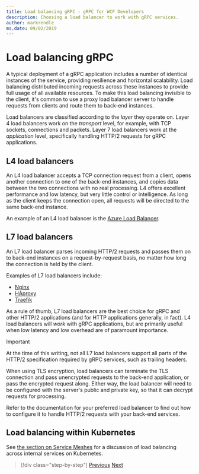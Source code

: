 ```yaml
---
title: Load balancing gRPC - gRPC for WCF Developers
description: Choosing a load balancer to work with gRPC services.
author: markrendle
ms.date: 09/02/2019
---
```


# Load balancing gRPC

A typical deployment of a gRPC application includes a number of identical instances of the service, providing resilience and horizontal scalability. Load balancing distributed incoming requests across these instances to provide full usage of all available resources. To make this load balancing invisible to the client, it's common to use a proxy load balancer server to handle requests from clients and route them to back-end instances.

Load balancers are classified according to the *layer* they operate on. Layer 4 load balancers work on the *transport* level, for example, with TCP sockets, connections and packets. Layer 7 load balancers work at the *application* level, specifically handling HTTP/2 requests for gRPC applications.

## L4 load balancers

An L4 load balancer accepts a TCP connection request from a client, opens another connection to one of the back-end instances, and copies data between the two connections with no real processing. L4 offers excellent performance and low latency, but very little control or intelligence. As long as the client keeps the connection open, all requests will be directed to the same back-end instance.

An example of an L4 load balancer is the [Azure Load Balancer](https://azure.microsoft.com/services/load-balancer/).

## L7 load balancers

An L7 load balancer parses incoming HTTP/2 requests and passes them on to back-end instances on a request-by-request basis, no matter how long the connection is held by the client.

Examples of L7 load balancers include:

- [Nginx](https://www.nginx.com/)
- [HAproxy](https://www.haproxy.com/)
- [Traefik](https://traefik.io/)

As a rule of thumb, L7 load balancers are the best choice for gRPC and other HTTP/2 applications (and for HTTP applications generally, in fact). L4 load balancers will *work* with gRPC applications, but are primarily useful when low latency and low overhead are of paramount importance.

> [!IMPORTANT]
> At the time of this writing, not all L7 load balancers support all parts of the HTTP/2 specification required by gRPC services, such as trailing headers.

When using TLS encryption, load balancers can terminate the TLS connection and pass unencrypted requests to the back-end application, or pass the encrypted request along. Either way, the load balancer will need to be configured with the server's public and private key, so that it can decrypt requests for processing.

Refer to the documentation for your preferred load balancer to find out how to configure it to handle HTTP/2 requests with your back-end services.

## Load balancing within Kubernetes

See [the section on Service Meshes](service-mesh.md) for a discussion of load balancing across internal services on Kubernetes.

>[!div class="step-by-step"]
>[Previous](service-mesh.md)
>[Next](application-performance-management.md)
